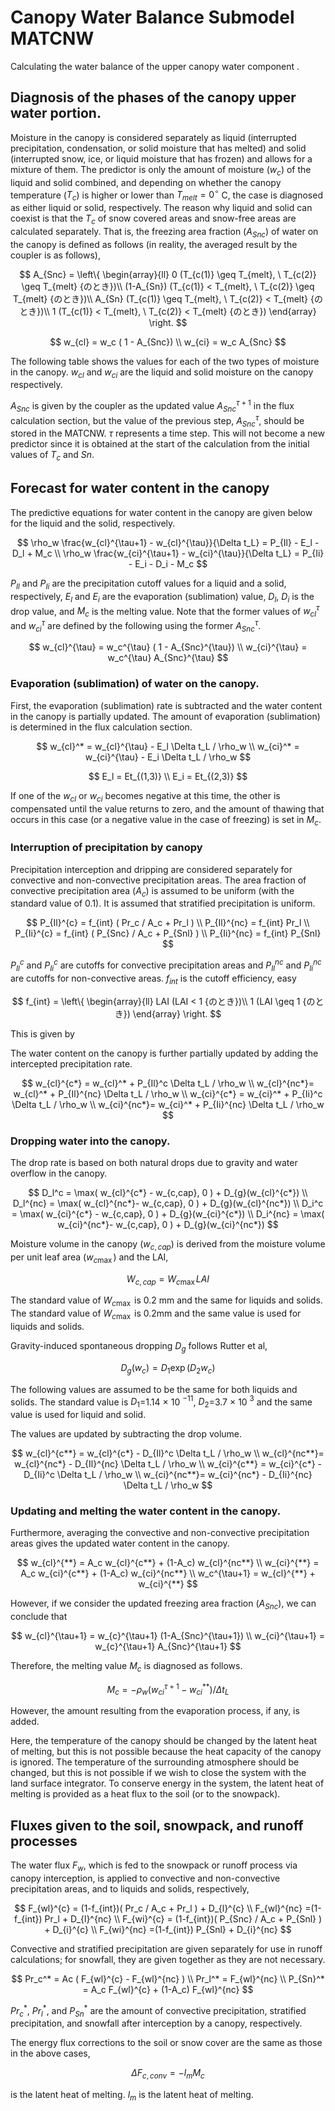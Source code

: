 # Canopy Water Balance Submodel MATCNW

Calculating the water balance of the upper canopy water component .

## Diagnosis of the phases of the canopy upper water portion.

Moisture in the canopy is considered separately as liquid (interrupted precipitation, condensation, or solid moisture that has melted) and solid (interrupted snow, ice, or liquid moisture that has frozen) and allows for a mixture of them. The predictor is only the amount of moisture ($w_c$) of the liquid and solid combined, and depending on whether the canopy temperature ($T_c$) is higher or lower than $T_{melt} = 0^{\circ}$ C, the case is diagnosed as either liquid or solid, respectively. The reason why liquid and solid can coexist is that the $T_c$ of snow covered areas and snow-free areas are calculated separately. That is, the freezing area fraction ($A_{Snc}$) of water on the canopy is defined as follows (in reality, the averaged result by the coupler is as follows),

$$
 A_{Snc} = \left\{
\begin{array}{ll}
 0  (T_{c(1)} \geq T_{melt}, \ T_{c(2)} \geq T_{melt} {のとき})\\
 (1-A_{Sn})  (T_{c(1)} < T_{melt}, \ T_{c(2)} \geq T_{melt} {のとき})\\
 A_{Sn}  (T_{c(1)} \geq T_{melt}, \ T_{c(2)} < T_{melt} {のとき})\\
 1  (T_{c(1)} < T_{melt}, \ T_{c(2)} < T_{melt} {のとき})
\end{array}
\right.
$$


$$
 w_{cl} = w_c ( 1 - A_{Snc}) \\
 w_{ci} = w_c A_{Snc}
$$



The following table shows the values for each of the two types of moisture in the canopy. $w_{cl}$ and $w_{ci}$ are the liquid and solid moisture on the canopy respectively.

$A_{Snc}$ is given by the coupler as the updated value $A_{Snc}^{\tau+1}$ in the flux calculation section, but the value of the previous step, $A_{Snc}^{\tau}$, should be stored in the MATCNW. $\tau$ represents a time step. This will not become a new predictor since it is obtained at the start of the calculation from the initial values of $T_c$ and $Sn$.

## Forecast for water content in the canopy

The predictive equations for water content in the canopy are given below for the liquid and the solid, respectively.

$$
 \rho_w \frac{w_{cl}^{\tau+1} - w_{cl}^{\tau}}{\Delta t_L}
  = P_{Il} - E_l - D_l + M_c \\
 \rho_w \frac{w_{ci}^{\tau+1} - w_{ci}^{\tau}}{\Delta t_L}
  = P_{Ii} - E_i - D_i - M_c
$$



$P_{Il}$ and $P_{Ii}$ are the precipitation cutoff values for a liquid and a solid, respectively, $E_l$ and $E_i$ are the evaporation (sublimation) value, $D_l$, $D_i$ is the drop value, and $M_c$ is the melting value. Note that the former values of $w_{cl}^{\tau}$ and $w_{ci}^{\tau}$ are defined by the following using the former $A_{Snc}^{\tau}$.

$$
 w_{cl}^{\tau} = w_c^{\tau} ( 1 - A_{Snc}^{\tau}) \\
 w_{ci}^{\tau} = w_c^{\tau} A_{Snc}^{\tau}
$$



### Evaporation (sublimation) of water on the canopy.

First, the evaporation (sublimation) rate is subtracted and the water content in the canopy is partially updated. The amount of evaporation (sublimation) is determined in the flux calculation section.

$$
 w_{cl}^* = w_{cl}^{\tau} - E_l \Delta t_L / \rho_w \\
 w_{ci}^* = w_{ci}^{\tau} - E_i \Delta t_L / \rho_w
$$



$$
 E_l = Et_{(1,3)} \\
 E_i = Et_{(2,3)}
$$



If one of the $w_{cl}$ or $w_{ci}$ becomes negative at this time, the other is compensated until the value returns to zero, and the amount of thawing that occurs in this case (or a negative value in the case of freezing) is set in $M_c$.

### Interruption of precipitation by canopy

Precipitation interception and dripping are considered separately for convective and non-convective precipitation areas. The area fraction of convective precipitation area ($A_c$) is assumed to be uniform (with the standard value of 0.1). It is assumed that stratified precipitation is uniform.

$$
 P_{Il}^{c}  = f_{int} ( Pr_c / A_c + Pr_l ) \\
 P_{Il}^{nc} = f_{int} Pr_l \\
 P_{Ii}^{c}  = f_{int} ( P_{Snc} / A_c + P_{Snl} ) \\
 P_{Ii}^{nc} = f_{int} P_{Snl}
$$





$P_{Il}^{c}$ and $P_{Ii}^{c}$ are cutoffs for convective precipitation areas and $P_{Il}^{nc}$ and $P_{Ii}^{nc}$ are cutoffs for non-convective areas. $f_{int}$ is the cutoff efficiency, easy

$$
 f_{int} = \left\{
\begin{array}{ll}
 LAI  (LAI < 1 {のとき})\\
 1    (LAI \geq 1 {のとき})
\end{array}
\right.
$$


This is given by

The water content on the canopy is further partially updated by adding the intercepted precipitation rate.

$$
 w_{cl}^{c*} = w_{cl}^*  + P_{Il}^c    \Delta t_L / \rho_w \\
 w_{cl}^{nc*}= w_{cl}^*  + P_{Il}^{nc} \Delta t_L / \rho_w \\
 w_{ci}^{c*} = w_{ci}^*  + P_{Ii}^c    \Delta t_L / \rho_w \\
 w_{ci}^{nc*}= w_{ci}^*  + P_{Ii}^{nc} \Delta t_L / \rho_w
$$





### Dropping water into the canopy.

The drop rate is based on both natural drops due to gravity and water overflow in the canopy.

$$
 D_l^c     =  \max( w_{cl}^{c*} - w_{c,cap}, 0 ) + D_{g}(w_{cl}^{c*}) \\
 D_l^{nc}  =  \max( w_{cl}^{nc*}- w_{c,cap}, 0 ) + D_{g}(w_{cl}^{nc*}) \\
 D_i^c     =  \max( w_{ci}^{c*} - w_{c,cap}, 0 ) + D_{g}(w_{ci}^{c*}) \\
 D_i^{nc}  =  \max( w_{ci}^{nc*}- w_{c,cap}, 0 ) + D_{g}(w_{ci}^{nc*})
$$





Moisture volume in the canopy ($w_{c,cap}$) is derived from the moisture volume per unit leaf area ($w_{c\max}$) and the LAI,

$$
 W_{c,cap} = W_{c\max} LAI
$$


The standard value of $W_{c\max}$ is 0.2 mm and the same for liquids and solids. The standard value of $W_{c\max}$ is 0.2mm and the same value is used for liquids and solids.

Gravity-induced spontaneous dropping $D_g$ follows Rutter et al,

$$
 D_g(w_c) = D_1 \exp(D_2 w_c)
$$


The following values are assumed to be the same for both liquids and solids. The standard value is $D_1$=1.14 $\times$ 10 $^{-11}$, $D_2$=3.7 $\times$ 10 $^{3}$ and the same value is used for liquid and solid.

The values are updated by subtracting the drop volume.

$$
 w_{cl}^{c**} = w_{cl}^{c*}  - D_{Il}^c    \Delta t_L / \rho_w \\
 w_{cl}^{nc**}= w_{cl}^{nc*} - D_{Il}^{nc} \Delta t_L / \rho_w \\
 w_{ci}^{c**} = w_{ci}^{c*}  - D_{Ii}^c    \Delta t_L / \rho_w \\
 w_{ci}^{nc**}= w_{ci}^{nc*} - D_{Ii}^{nc} \Delta t_L / \rho_w
$$





### Updating and melting the water content in the canopy.

Furthermore, averaging the convective and non-convective precipitation areas gives the updated water content in the canopy.

$$
 w_{cl}^{**} = A_c w_{cl}^{c**} + (1-A_c) w_{cl}^{nc**} \\
 w_{ci}^{**} = A_c w_{ci}^{c**} + (1-A_c) w_{ci}^{nc**} \\
 w_c^{\tau+1} = w_{cl}^{**} + w_{ci}^{**}
$$




However, if we consider the updated freezing area fraction ($A_{Snc}$), we can conclude that

$$
 w_{cl}^{\tau+1} = w_{c}^{\tau+1} (1-A_{Snc}^{\tau+1}) \\
 w_{ci}^{\tau+1} = w_{c}^{\tau+1} A_{Snc}^{\tau+1}
$$



Therefore, the melting value $M_c$ is diagnosed as follows.

$$
 M_c = - \rho_w ( w_{ci}^{\tau+1} - w_{ci}^{**} ) / \Delta t_L
$$


However, the amount resulting from the evaporation process, if any, is added.

Here, the temperature of the canopy should be changed by the latent heat of melting, but this is not possible because the heat capacity of the canopy is ignored. The temperature of the surrounding atmosphere should be changed, but this is not possible if we wish to close the system with the land surface integrator. To conserve energy in the system, the latent heat of melting is provided as a heat flux to the soil (or to the snowpack).

## Fluxes given to the soil, snowpack, and runoff processes

The water flux $F_w$, which is fed to the snowpack or runoff process via canopy interception, is applied to convective and non-convective precipitation areas, and to liquids and solids, respectively,

$$
 F_{wl}^{c} = (1-f_{int})( Pr_c / A_c + Pr_l ) + D_{l}^{c} \\
 F_{wl}^{nc} =(1-f_{int}) Pr_l + D_{l}^{nc} \\
 F_{wi}^{c} = (1-f_{int})( P_{Snc} / A_c + P_{Snl} ) + D_{i}^{c} \\
 F_{wi}^{nc} =(1-f_{int}) P_{Snl} + D_{i}^{nc}
$$





Convective and stratified precipitation are given separately for use in runoff calculations; for snowfall, they are given together as they are not necessary.

$$
 Pr_c^* = Ac ( F_{wl}^{c} - F_{wl}^{nc} ) \\
 Pr_l^* = F_{wl}^{nc} \\
 P_{Sn}^* = A_c F_{wl}^{c} + (1-A_c) F_{wl}^{nc}
$$




$Pr_c^*$, $Pr_l^*$, and $P_{Sn}^*$ are the amount of convective precipitation, stratified precipitation, and snowfall after interception by a canopy, respectively.

The energy flux corrections to the soil or snow cover are the same as those in the above cases,

$$
 \Delta F_{c,conv} = - l_m M_c
$$


is the latent heat of melting. $l_m$ is the latent heat of melting. 

